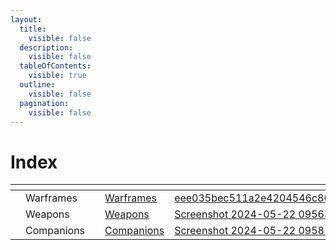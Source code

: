 ```yaml
---
layout:
  title:
    visible: false
  description:
    visible: false
  tableOfContents:
    visible: true
  outline:
    visible: false
  pagination:
    visible: false
---
```


# Index



<table data-view="cards" data-full-width="true"><thead><tr><th></th><th></th><th></th><th data-hidden data-card-target data-type="content-ref"></th><th data-hidden data-card-cover data-type="files"></th></tr></thead><tbody><tr><td></td><td>Warframes</td><td></td><td><a href="https://app.gitbook.com/o/OD7ZYryZ0e1RetwxdkBL/s/jFxtIVujNgPXtpdTNkUS/">Warframes</a></td><td><a href=".gitbook/assets/eee035bec511a2e4204546c8636cf320.png">eee035bec511a2e4204546c8636cf320.png</a></td></tr><tr><td></td><td>Weapons</td><td></td><td><a href="https://app.gitbook.com/o/OD7ZYryZ0e1RetwxdkBL/s/mVZYg4ro0zpRehSXa4NR/">Weapons</a></td><td><a href=".gitbook/assets/Screenshot 2024-05-22 095638.png">Screenshot 2024-05-22 095638.png</a></td></tr><tr><td></td><td>Companions</td><td></td><td><a href="https://app.gitbook.com/o/OD7ZYryZ0e1RetwxdkBL/s/DsKnhiemKHzYADgaH4Ah/">Companions</a></td><td><a href=".gitbook/assets/Screenshot 2024-05-22 095817.png">Screenshot 2024-05-22 095817.png</a></td></tr></tbody></table>


